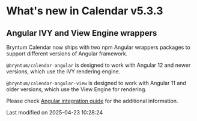 # What's new in Calendar v5.3.3

## Angular IVY and View Engine wrappers

Bryntum Calendar now ships with two npm Angular wrappers packages to support different versions of Angular framework.

`@bryntum/calendar-angular` is designed to work with Angular 12 and newer versions, which use the IVY rendering engine.

`@bryntum/calendar-angular-view` is designed to work with Angular 11 and older versions, which use the View Engine
for rendering.

Please check [Angular integration guide](#Calendar/guides/integration/angular/guide.md#ivy-and-view-engine-wrappers) for
the additional information.


<p class="last-modified">Last modified on 2025-04-23 10:28:24</p>